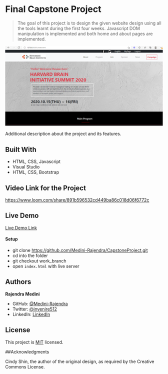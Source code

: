 # Final Capstone Project

> The goal of this project is to design the given website design using all the tools learnt during the first four weeks. Javascript DOM manipulation is implemented and both home and about pages are implemented.

![screenshot](./app_screenshot.png)

Additional description about the project and its features.

## Built With

- HTML, CSS, Javascript
- Visual Studio
- HTML, CSS, Bootstrap

## Video Link for the Project
https://www.loom.com/share/891b596532cd449ba86c018d06f6772c

## Live Demo

[Live Demo Link](https://medini-rajendra.github.io/CapstoneProject/)

#### Setup 
- git clone https://github.com/Medini-Rajendra/CapstoneProject.git
- cd into the folder
- git checkout work_branch
- open `index.html` with live server

## Authors

**Rajendra Medini**
- GitHub: [@Medini-Rajendra](https://github.com/Medini-Rajendra)
- Twitter: [@invenire512](https://twitter.com/invenire512)
- LinkedIn: [LinkedIn](https://www.linkedin.com/in/medinichaitanya/)

## License

This project is [MIT](./MIT.md) licensed.

##Acknowledgments

Cindy Shin, the author of the original design, as required by the Creative Commons License. 